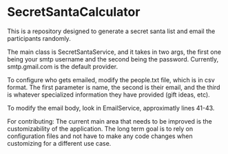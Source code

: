# SecretSantaCalculator

This is a repository designed to generate a secret santa list and email the participants randomly.

The main class is SecretSantaService, and it takes in two args, the first one being your smtp username and the second being the password. Currently, smtp.gmail.com is the default provider.

To configure who gets emailed, modify the people.txt file, which is in csv format. The first parameter is name, the second is their email, and the third is whatever specialized information they have provided (gift ideas, etc).

To modify the email body, look in EmailService, approximatly lines 41-43.

For contributing: The current main area that needs to be improved is the customizability of the application. The long term goal is to rely on configuration files and not have to make any code changes when customizing for a different use case.
